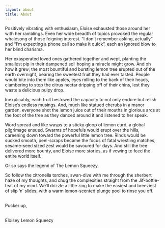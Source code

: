 ```yaml
---
layout: about
title: About
---
```

Positively vibrating with enthusiasm, Eloise exhausted those around her with her ramblings. Even her wide breadth of topics provoked the regular whalesong of those feigning interest. “I don’t remember asking, actually” and “I’m expecting a phone call so make it quick”, each an ignored blow to her blind charisma.  


Her exasperated loved ones gathered together and wept, planting the smallest pip in their dampened soil hoping a miracle might grow. And oh how it grew; the most bountiful and bursting lemon tree erupted out of the earth overnight, bearing the sweetest fruit they had ever tasted. People would bite into them like apples, eyes rolling to the back of their heads, clambering to stop the citrus nectar dripping off of their chins, lest they waste a delicious pulpy drop.   


Inexplicably, each fruit bestowed the capacity to not only endure but relish Eloise’s endless musings. And, much like statued cherubs in a manor garden, everyone shot the lemon juice out of their mouths in glorious arcs at the foot of the tree as they danced around it and listened to her speak. 


Word spread and like wasps to a sticky gloop of lemon curd, a global pilgrimage ensued. Swarms of hopefuls would erupt over the hills, careening down toward the powerful little lemon tree. Rinds would be sucked smooth, peel-scraps became the focus of fatal wrestling matches, sesame-seed sized zest would be savoured for days. And still the tree delivered more bounty, and Eloise more stories, as if vowing to feed the entire world itself. 


Or so says the legend of The Lemon Squeezy.


So follow the citronella torches, swan-dive with me through the sherbert haze of my thoughts, and chug the complexities straight from the Jif-bottle-teat of my mind. We’ll drizzle a little zing to make the easiest and breeziest of slip ‘n’ slides, with a warm lemon-scented plunge pool to rinse you off.  


<br/>Pucker up,
  
<br />Eloisey Lemon Squeezy

